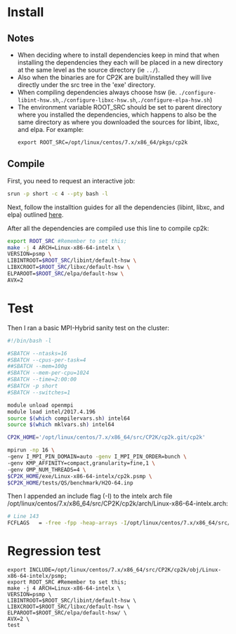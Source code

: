 # Install
## Notes
* When deciding where to install dependencies keep in mind that when installing the dependencies they each will be placed in a new directory at the same level as the source directory (ie `../`). 
* Also when the binaries are for CP2K are built/installed they will live directly under the src tree in the 'exe' directory.
* When compiling dependencies always choose hsw (ie. `./configure-libint-hsw.sh`,`./configure-libxc-hsw.sh`,`./configure-elpa-hsw.sh`)
* The environment variable ROOT_SRC should be set to parent directory where you installed the dependencies, which happens to also be the same directory as where you downloaded the sources for libint, libxc, and elpa. For example:
  ```
  export ROOT_SRC=/opt/linux/centos/7.x/x86_64/pkgs/cp2k
  ```

## Compile
First, you need to request an interactive job:
```bash
srun -p short -c 4 --pty bash -l
```

Next, follow the installtion guides for all the dependencies (libint, libxc, and elpa) outlined [here](https://xconfigure.readthedocs.io/en/latest/cp2k/README/).


After all the dependencies are compiled use this line to compile cp2k:
```bash
export ROOT_SRC #Remember to set this;
make -j 4 ARCH=Linux-x86-64-intelx \
VERSION=psmp \
LIBINTROOT=$ROOT_SRC/libint/default-hsw \
LIBXCROOT=$ROOT_SRC/libxc/default-hsw \
ELPAROOT=$ROOT_SRC/elpa/default-hsw \
AVX=2
```
# Test
Then I ran a basic MPI-Hybrid sanity test on the cluster:
```bash
#!/bin/bash -l

#SBATCH --ntasks=16
#SBATCH --cpus-per-task=4
##SBATCH --mem=100g
#SBATCH --mem-per-cpu=1024
#SBATCH --time=2:00:00
#SBATCH -p short
#SBATCH --switches=1

module unload openmpi
module load intel/2017.4.196
source $(which compilervars.sh) intel64
source $(which mklvars.sh) intel64

CP2K_HOME='/opt/linux/centos/7.x/x86_64/src/CP2K/cp2k.git/cp2k'

mpirun -np 16 \
-genv I_MPI_PIN_DOMAIN=auto -genv I_MPI_PIN_ORDER=bunch \
-genv KMP_AFFINITY=compact,granularity=fine,1 \
-genv OMP_NUM_THREADS=4 \
$CP2K_HOME/exe/Linux-x86-64-intelx/cp2k.psmp \
$CP2K_HOME/tests/QS/benchmark/H2O-64.inp
```

Then I appended an include flag (-I) to the intelx arch file /opt/linux/centos/7.x/x86_64/src/CP2K/cp2k/arch/Linux-x86-64-intelx.arch:
```bash
# Line 143
FCFLAGS   = -free -fpp -heap-arrays -I/opt/linux/centos/7.x/x86_64/src/CP2K/cp2k/obj/Linux-x86-64-intelx/psmp
```

# Regression test
```
export INCLUDE=/opt/linux/centos/7.x/x86_64/src/CP2K/cp2k/obj/Linux-x86-64-intelx/psmp;
export ROOT_SRC #Remember to set this;
make -j 4 ARCH=Linux-x86-64-intelx \
VERSION=psmp \
LIBINTROOT=$ROOT_SRC/libint/default-hsw \
LIBXCROOT=$ROOT_SRC/libxc/default-hsw \
ELPAROOT=$ROOT_SRC/elpa/default-hsw/ \
AVX=2 \
test 
```

